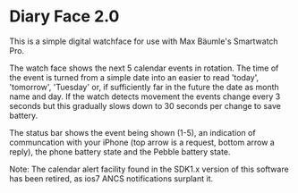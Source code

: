 Diary Face 2.0
==============

This is a simple digital watchface for use with Max Bäumle's Smartwatch Pro.

The watch face shows the next 5 calendar events in rotation. The time of the event is turned from a simple date into an easier to read 'today', 'tomorrow', 'Tuesday' or, if sufficiently far in the future the date as month name and day. If the watch detects movement the events change every 3 seconds but this gradually slows down to 30 seconds per change to save battery.

The status bar shows the event being shown (1-5), an indication of communcation with your iPhone (top arrow is a request, bottom arrow a reply), the phone battery state and the Pebble battery state.

Note: The calendar alert facility found in the SDK1.x version of this software has been retired, as ios7 ANCS notifications surplant it.



